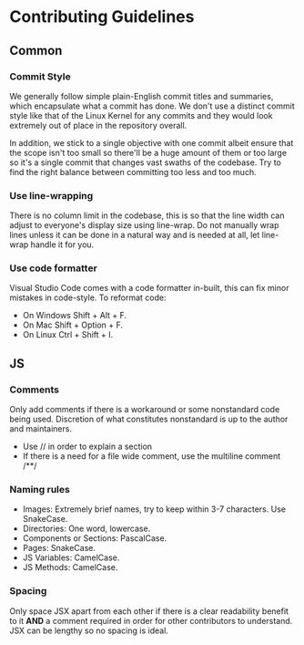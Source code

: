 # Contributing Guidelines

## Common
### Commit Style
We generally follow simple plain-English commit titles and summaries, which encapsulate what a commit has done. We don't use a distinct commit style like that of the Linux Kernel for any commits and they would look extremely out of place in the repository overall.

In addition, we stick to a single objective with one commit albeit ensure that the scope isn't too small so there'll be a huge amount of them or too large so it's a single commit that changes vast swaths of the codebase. Try to find the right balance between committing too less and too much.

### Use line-wrapping
There is no column limit in the codebase, this is so that the line width can adjust to everyone's display size using line-wrap. Do not manually wrap lines unless it can be done in a natural way and is needed at all, let line-wrap handle it for you.

### Use code formatter
Visual Studio Code comes with a code formatter in-built, this can fix minor mistakes in code-style. To reformat code: 

- On Windows Shift + Alt + F.
- On Mac Shift + Option + F.
- On Linux Ctrl + Shift + I.

## JS
### Comments
Only add comments if there is a workaround or some nonstandard code being used. Discretion of what constitutes nonstandard is up to the author and maintainers. 
* Use // in order to explain a section
* If there is a need for a file wide comment, use the multiline comment /**/

### Naming rules
* Images: Extremely brief names, try to keep within 3-7 characters. Use SnakeCase.
* Directories: One word, lowercase.
* Components or Sections: PascalCase.
* Pages: SnakeCase.
* JS Variables: CamelCase.
* JS Methods: CamelCase.

### Spacing
Only space JSX apart from each other if there is a clear readability benefit to it **AND** a comment required in order for other contributors to understand. JSX can be lengthy so no spacing is ideal.
